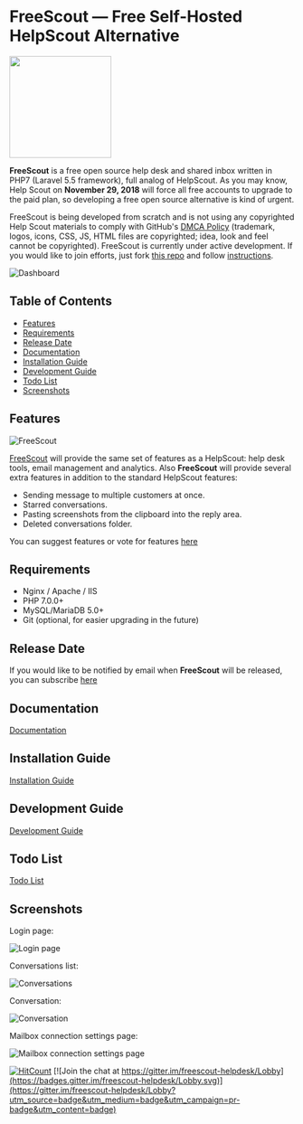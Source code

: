 # FreeScout — Free Self-Hosted HelpScout Alternative

<img src="https://raw.githubusercontent.com/freescout-helpdesk/freescout/master/public/img/logo-300.png" width="180" height="180" />

**FreeScout** is a free open source help desk and shared inbox written in PHP7 (Laravel 5.5 framework), full analog of HelpScout. As you may know, Help Scout on **November 29, 2018** will force all free accounts to upgrade to the paid plan, so developing a free open source alternative is kind of urgent.

FreeScout is being developed from scratch and is not using any copyrighted Help Scout materials to comply with GitHub's [DMCA Policy](https://help.github.com/articles/dmca-takedown-policy/) (trademark, logos, icons, CSS, JS, HTML files are copyrighted; idea, look and feel cannot be copyrighted). FreeScout is currently under active development. If you would like to join efforts, just fork [this repo](https://github.com/freescout-helpdesk/freescout) and follow [instructions](https://github.com/freescout-helpdesk/freescout/wiki/Development-Guide).

![Dashboard](https://freescout-helpdesk.github.io/img/screenshots/dashboard.png)

## Table of Contents
   * [Features](#features)
   * [Requirements](#requirements)
   * [Release Date](#release-date)
   * [Documentation](#documentation)
   * [Installation Guide](#installation-guide)
   * [Development Guide](#development-guide)
   * [Todo List](#todo-list)
   * [Screenshots](#screenshots)

## Features

![FreeScout](https://raw.githubusercontent.com/freescout-helpdesk/freescout/master/public/img/banner.png)

[FreeScout](https://github.com/freescout-helpdesk/freescout) will provide the same set of features as a HelpScout: help desk tools, email management and analytics. Also **FreeScout** will provide several extra features in addition to the standard HelpScout features:

  * Sending message to multiple customers at once.
  * Starred conversations.
  * Pasting screenshots from the clipboard into the reply area.
  * Deleted conversations folder.
  
You can suggest features or vote for features [here](https://feedback.userreport.com/25a3cb5f-e4bd-4470-b6f3-79fcfaa8e90f/#ideas/popular)

## Requirements

  * Nginx / Apache / IIS
  * PHP 7.0.0+
  * MySQL/MariaDB 5.0+
  * Git (optional, for easier upgrading in the future)

## Release Date

If you would like to be notified by email when **FreeScout** will be released, you can subscribe [here](https://feedburner.google.com/fb/a/mailverify?uri=freescout)

## Documentation

[Documentation](https://github.com/freescout-helpdesk/freescout/wiki)

## Installation Guide

[Installation Guide](https://github.com/freescout-helpdesk/freescout/wiki/Installation-Guide)

## Development Guide

[Development Guide](https://github.com/freescout-helpdesk/freescout/wiki/Development-Guide)

## Todo List

[Todo List](https://github.com/freescout-helpdesk/freescout/projects/1)

## Screenshots

Login page:

![Login page](https://freescout-helpdesk.github.io/img/screenshots/freescout-login.png)

Conversations list:

![Conversations](https://freescout-helpdesk.github.io/img/screenshots/conversations.png)

Conversation:

![Conversation](https://freescout-helpdesk.github.io/img/screenshots/conversation.png)

Mailbox connection settings page:

![Mailbox connection settings page](https://freescout-helpdesk.github.io/img/screenshots/mailbox-connection.png)


[![HitCount](http://hits.dwyl.io/freescout-helpdesk/freescout.svg)](http://hits.dwyl.io/freescout-helpdesk/freescout) [![Join the chat at https://gitter.im/freescout-helpdesk/Lobby](https://badges.gitter.im/freescout-helpdesk/Lobby.svg)](https://gitter.im/freescout-helpdesk/Lobby?utm_source=badge&utm_medium=badge&utm_campaign=pr-badge&utm_content=badge)